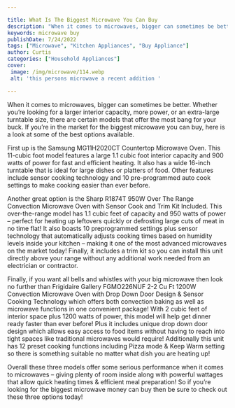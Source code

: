 ```yaml
---

title: What Is The Biggest Microwave You Can Buy
description: "When it comes to microwaves, bigger can sometimes be better. Whether you’re looking for a larger interior capacity, more power, or...learn more about it now"
keywords: microwave buy
publishDate: 7/24/2022
tags: ["Microwave", "Kitchen Appliances", "Buy Appliance"]
author: Curtis
categories: ["Household Appliances"]
cover: 
 image: /img/microwave/114.webp
 alt: 'this persons microwave a recent addition '

---
```


When it comes to microwaves, bigger can sometimes be better. Whether you’re looking for a larger interior capacity, more power, or an extra-large turntable size, there are certain models that offer the most bang for your buck. If you’re in the market for the biggest microwave you can buy, here is a look at some of the best options available.

First up is the Samsung MG11H2020CT Countertop Microwave Oven. This 11-cubic foot model features a large 1.1 cubic foot interior capacity and 900 watts of power for fast and efficient heating. It also has a wide 16-inch turntable that is ideal for large dishes or platters of food. Other features include sensor cooking technology and 10 pre-programmed auto cook settings to make cooking easier than ever before.

Another great option is the Sharp R1874T 950W Over The Range Convection Microwave Oven with Sensor Cook and Trim Kit Included. This over-the-range model has 1.1 cubic feet of capacity and 950 watts of power – perfect for heating up leftovers quickly or defrosting large cuts of meat in no time flat! It also boasts 10 preprogrammed settings plus sensor technology that automatically adjusts cooking times based on humidity levels inside your kitchen – making it one of the most advanced microwaves on the market today! Finally, it includes a trim kit so you can install this unit directly above your range without any additional work needed from an electrician or contractor. 

Finally, if you want all bells and whistles with your big microwave then look no further than Frigidaire Gallery FGMO226NUF 2-2 Cu Ft 1200W Convection Microwave Oven with Drop Down Door Design & Sensor Cooking Technology which offers both convection baking as well as microwave functions in one convenient package! With 2 cubic feet of interior space plus 1200 watts of power, this model will help get dinner ready faster than ever before! Plus it includes unique drop down door design which allows easy access to food items without having to reach into tight spaces like traditional microwaves would require! Additionally this unit has 12 preset cooking functions including Pizza mode & Keep Warm setting so there is something suitable no matter what dish you are heating up! 

Overall these three models offer some serious performance when it comes to microwaves – giving plenty of room inside along with powerful wattages that allow quick heating times & efficient meal preparation! So if you’re looking for the biggest microwave money can buy then be sure to check out these three options today!
